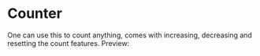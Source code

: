 # Counter
One can use this to count anything, comes with increasing, decreasing and resetting the count features.  Preview:
